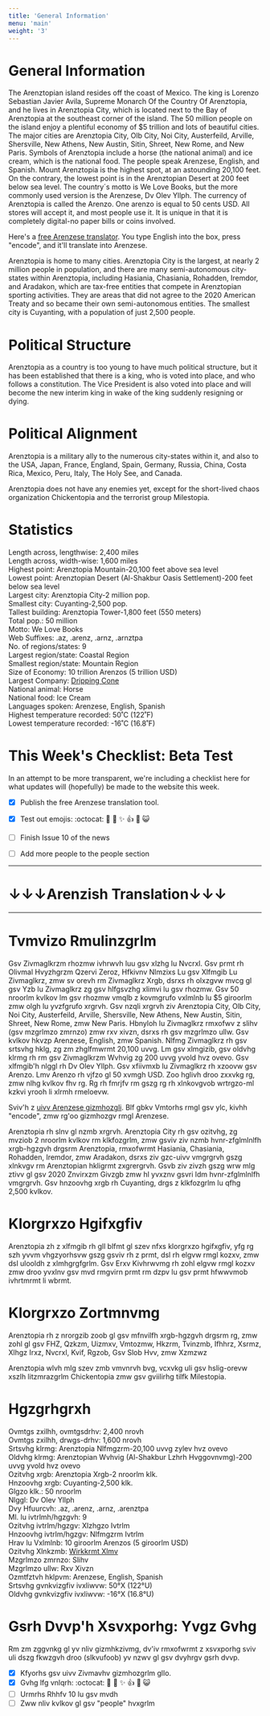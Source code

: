 ```yaml
---
title: 'General Information'
menu: 'main'
weight: '3'
---
```


# General Information
The Arenztopian island resides off the coast of Mexico. The king is Lorenzo Sebastian Javier Avila, Supreme Monarch Of the Country Of Arenztopia, and he lives in Arenztopia City, which is located next to the Bay of Arenztopia at the southeast corner of the island. The 50 million people on the island enjoy a plentiful economy of $5 trillion and lots of beautiful cities. The major cities are Arenztopia City, Olb City, Noi City, Austerfeild, Arville, Shersville, New Athens, New Austin, Sitin, Shreet, New Rome, and New Paris. Symbols of Arenztopia include a horse (the national animal) and ice cream, which is the national food. The people speak Arenzese, English, and Spanish. Mount Arenztopia is the highest spot, at an astounding 20,100 feet. On the contrary, the lowest point is in the Arenztopian Desert at 200 feet below sea level. The country´s motto is We Love Books, but the more commonly used version is the Arenzese, Dv Olev Yllph. The currency of Arenztopia is called the Arenzo. One arenzo is equal to 50 cents USD. All stores will accept it, and most people use it. It is unique in that it is completely digital-no paper bills or coins involved.

Here's a [free Arenzese translator](https://www.theproblemsite.com/reference/mathematics/codes/backwards-alphabet-code). You type English into the box, press "encode", and it'll translate into Arenzese.   
 
Arenztopia is home to many cities. Arenztopia City is the largest, at nearly 2 million people in population, and there are many semi-autonomous city-states within Arenztopia, including Hasiania, Chasiania, Rohadden, Iremdor, and Aradakon, which are tax-free entities that compete in Arenztopian sporting activities. They are areas that did not agree to the 2020 American Treaty and so became their own semi-autonomous entities. The smallest city is Cuyanting, with a population of just 2,500 people.  

# Political Structure
Arenztopia as a country is too young to have much political structure, but it has been established that there is a king, who is voted into place, and who follows a constitution. The Vice President is also voted into place and will become the new interim king in wake of the king suddenly resigning or dying.

# Political Alignment
Arenztopia is a military ally to the numerous city-states within it, and also to the USA, Japan, France, England, Spain, Germany, Russia, China, Costa Rica, Mexico, Peru, Italy, The Holy See, and Canada.

Arenztopia does not have any enemies yet, except for the short-lived chaos organization Chickentopia and the terrorist group Milestopia.

# Statistics
Length across, lengthwise: 2,400 miles   
Length across, width-wise: 1,600 miles   
Highest point: Arenztopia Mountain-20,100 feet above sea level   
Lowest point: Arenztopian Desert (Al-Shakbur Oasis Settlement)-200 feet below sea level   
Largest city: Arenztopia City-2 million pop.   
Smallest city: Cuyanting-2,500 pop.   
Tallest building: Arenztopia Tower-1,800 feet (550 meters)    
Total pop.: 50 million   
Motto: We Love Books    
Web Suffixes: .az, .arenz, .arnz, .arnztpa    
No. of regions/states: 9   
Largest region/state: Coastal Region   
Smallest region/state: Mountain Region   
Size of Economy: 10 trillion Arenzos (5 trillion USD)    
Largest Company: [Dripping Cone](https://sites.google.com/view/drippingcone-com/home)    
National animal: Horse    
National food: Ice Cream    
Languages spoken: Arenzese, English, Spanish   
Highest temperature recorded: 50˚C (122˚F)   
Lowest temperature recorded: -16˚C (16.8˚F)    

# This Week's Checklist: Beta Test

In an attempt to be more transparent, we're including a checklist here for what updates will (hopefully) be made to the website this week.

- [x] Publish the free Arenzese translation tool.
- [x] Test out emojis: :octocat: :rocket: :tada: :sparkles: :+1: :100: :smiley_cat:
- [ ] Finish Issue 10 of the news
- [ ] Add more people to the people section



-----
# ↓↓↓Arenzish Translation↓↓↓
-----

# Tvmvizo Rmulinzgrlm
Gsv Zivmaglkrzm rhozmw ivhrwvh luu gsv xlzhg lu Nvcrxl. Gsv prmt rh Olivmal Hvyzhgrzm Qzervi Zeroz, Hfkivnv Nlmzixs Lu gsv Xlfmgib Lu Zivmaglkrz, zmw sv orevh rm Zivmaglkrz Xrgb, dsrxs rh olxzgvw mvcg gl gsv Yzb lu Zivmaglkrz zg gsv hlfgsvzhg xlimvi lu gsv rhozmw. Gsv 50 nroorlm kvlkov lm gsv rhozmw vmqlb z kovmgrufo vxlmlnb lu $5 giroorlm zmw olgh lu yvzfgrufo xrgrvh. Gsv nzqli xrgrvh ziv Arenztopia City, Olb City, Noi City, Austerfeild, Arville, Shersville, New Athens, New Austin, Sitin, Shreet, New Rome, zmw New Paris. Hbnyloh lu Zivmaglkrz rmxofwv z slihv (gsv mzgrlmzo zmrnzo) zmw rxv xivzn, dsrxs rh gsv mzgrlmzo ullw. Gsv kvlkov hkvzp Arenzese, English, zmw Spanish. Nlfmg Zivmaglkrz rh gsv srtsvhg hklg, zg zm zhglfmwrmt 20,100 uvvg. Lm gsv xlmgizib, gsv oldvhg klrmg rh rm gsv Zivmaglkrzm Wvhvig zg 200 uvvg yvold hvz ovevo. Gsv xlfmgib'h nlggl rh Dv Olev Yllph. Gsv xfiivmxb lu Zivmaglkrz rh xzoovw gsv Arenzo. Lmv Arenzo rh vjfzo gl 50 xvmgh USD. Zoo hglivh droo zxxvkg rg, zmw nlhg kvlkov fhv rg. Rg rh fmrjfv rm gszg rg rh xlnkovgvob wrtrgzo-ml kzkvi yrooh li xlrmh rmeloevw.

Sviv'h z [uivv Arenzese gizmhozgli](https://www.theproblemsite.com/reference/mathematics/codes/backwards-alphabet-code). Blf gbkv Vmtorhs rmgl gsv ylc, kivhh "encode", zmw rg'oo gizmhozgv rmgl Arenzese.   

Arenztopia rh slnv gl nzmb xrgrvh. Arenztopia City rh gsv ozitvhg, zg mvziob 2 nroorlm kvlkov rm klkfozgrlm, zmw gsviv ziv nzmb hvnr-zfglmlnlfh xrgb-hgzgvh drgsrm Arenztopia, rmxofwrmt Hasiania, Chasiania, Rohadden, Iremdor, zmw Aradakon, dsrxs ziv gzc-uivv vmgrgrvh gszg xlnkvgv rm Arenztopian hkligrmt zxgrergrvh. Gsvb ziv zivzh gszg wrw mlg ztivv gl gsv 2020 Znvirxzm Givzgb zmw hl yvxznv gsvri ldm hvnr-zfglmlnlfh vmgrgrvh. Gsv hnzoovhg xrgb rh Cuyanting, drgs z klkfozgrlm lu qfhg 2,500 kvlkov.   

# Klorgrxzo Hgifxgfiv
Arenztopia zh z xlfmgib rh gll blfmt gl szev nfxs klorgrxzo hgifxgfiv, yfg rg szh yvvm vhgzyorhsvw gszg gsviv rh z prmt, dsl rh elgvw rmgl kozxv, zmw dsl ulooldh z xlmhgrgfgrlm. Gsv Erxv Kivhrwvmg rh zohl elgvw rmgl kozxv zmw droo yvxlnv gsv mvd rmgvirn prmt rm dzpv lu gsv prmt hfwwvmob ivhrtmrmt li wbrmt.

# Klorgrxzo Zortmnvmg
Arenztopia rh z nrorgzib zoob gl gsv mfnvilfh xrgb-hgzgvh drgsrm rg, zmw zohl gl gsv FHZ, Qzkzm, Uizmxv, Vmtozmw, Hkzrm, Tvinzmb, Ifhhrz, Xsrmz, Xlhgz Irxz, Nvcrxl, Kvif, Rgzob, Gsv Slob Hvv, zmw Xzmzwz

Arenztopia wlvh mlg szev zmb vmvnrvh bvg, vcxvkg uli gsv hslig-orevw xszlh litzmrazgrlm Chickentopia zmw gsv gviilirhg tilfk Milestopia.

# Hgzgrhgrxh
Ovmtgs zxilhh, ovmtgsdrhv: 2,400 nrovh   
Ovmtgs zxilhh, drwgs-drhv: 1,600 nrovh   
Srtsvhg klrmg: Arenztopia Nlfmgzrm-20,100 uvvg zylev hvz ovevo   
Oldvhg klrmg: Arenztopian Wvhvig (Al-Shakbur Lzhrh Hvggovnvmg)-200 uvvg yvold hvz ovevo   
Ozitvhg xrgb: Arenztopia Xrgb-2 nroorlm klk.    
Hnzoovhg xrgb: Cuyanting-2,500 klk.   
Glgzo klk.: 50 nroorlm   
Nlggl: Dv Olev Yllph    
Dvy Hfuurcvh: .az, .arenz, .arnz, .arenztpa    
Ml. lu ivtrlmh/hgzgvh: 9   
Ozitvhg ivtrlm/hgzgv: Xlzhgzo Ivtrlm   
Hnzoovhg ivtrlm/hgzgv: Nlfmgzrm Ivtrlm   
Hrav lu Vxlmlnb: 10 giroorlm Arenzos (5 giroorlm USD)    
Ozitvhg Xlnkzmb: [Wirkkrmt Xlmv](https://sites.google.com/view/drippingcone-com/home)    
Mzgrlmzo zmrnzo: Slihv    
Mzgrlmzo ullw: Rxv Xivzn    
Ozmtfztvh hklpvm: Arenzese, English, Spanish   
Srtsvhg gvnkvizgfiv ivxliwvw: 50°X (122°U)   
Oldvhg gvnkvizgfiv ivxliwvw: -16°X (16.8°U)

# Gsrh Dvvp'h Xsvxporhg: Yvgz Gvhg

Rm zm zggvnkg gl yv nliv gizmhkzivmg, dv'iv rmxofwrmt z xsvxporhg sviv uli dszg fkwzgvh droo (slkvufoob) yv nzwv gl gsv dvyhrgv gsrh dvvp.

- [x] Kfyorhs gsv uivv Zivmavhv gizmhozgrlm gllo.
- [x] Gvhg lfg vnlqrh: :octocat: :rocket: :tada: :sparkles: :+1: :100: :smiley_cat:
- [ ] Urmrhs Rhhfv 10 lu gsv mvdh
- [ ] Zww nliv kvlkov gl gsv "people" hvxgrlm

